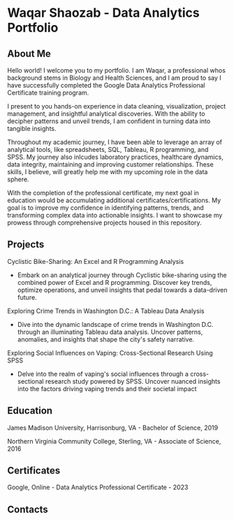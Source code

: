 # Waqar Shaozab - Data Analytics Portfolio
## About Me
Hello world! I welcome you to my portfolio. I am Waqar, a professional whos background stems in Biology and Health Sciences, and I am proud to say I have successfully completed the Google Data Analytics Professional Certificate training program.

I present to you hands-on experience in data cleaning, visualization, project management, and insightful analytical discoveries. With the ability to decipher patterns and unveil trends, I am confident in turning data into tangible insights.

Throughout my academic journey, I have been able to leverage an array of analytical tools, like spreadsheets, SQL, Tableau, R programming, and SPSS. My journey also inlcudes laboratory practices, healthcare dynamics, data integrity, maintaining and improving customer relationships. These skills, I believe, will greatly help me with my upcoming role in the data sphere.

With the completion of the professional certificate, my next goal in education would be accumulating additional certificates/certifications. My goal is to improve my confidence in identifying patterns, trends, and transforming complex data into actionable insights. I want to showcase my prowess through comprehensive projects housed in this repository.

## Projects
Cyclistic Bike-Sharing: An Excel and R Programming Analysis
- Embark on an analytical journey through Cyclistic bike-sharing using the combined power of Excel and R programming. Discover key trends, optimize operations, and unveil insights that pedal towards a data-driven future.

Exploring Crime Trends in Washington D.C.: A Tableau Data Analysis
- Dive into the dynamic landscape of crime trends in Washington D.C. through an illuminating Tableau data analysis. Uncover patterns, anomalies, and insights that shape the city's safety narrative.

Exploring Social Influences on Vaping: Cross-Sectional Research Using SPSS
- Delve into the realm of vaping's social influences through a cross-sectional research study powered by SPSS. Uncover nuanced insights into the factors driving vaping trends and their societal impact

## Education
James Madison University, Harrisonburg, VA - Bachelor of Science, 2019

Northern Virginia Community College, Sterling, VA - Associate of Science, 2016 
## Certificates
Google, Online - Data Analytics Professional Certificate - 2023
## Contacts
